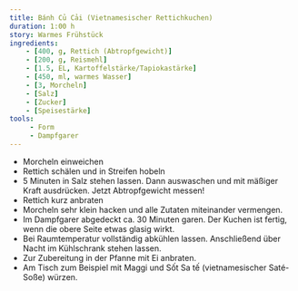 ```yaml
---
title: Bánh Củ Cải (Vietnamesischer Rettichkuchen)
duration: 1:00 h
story: Warmes Frühstück
ingredients:
    - [400, g, Rettich (Abtropfgewicht)]
    - [200, g, Reismehl]
    - [1.5, EL, Kartoffelstärke/Tapiokastärke]
    - [450, ml, warmes Wasser]
    - [3, Morcheln]
    - [Salz]
    - [Zucker]
    - [Speisestärke]
tools:
     - Form
     - Dampfgarer
---
```


* Morcheln einweichen
* Rettich schälen und in Streifen hobeln
* 5 Minuten in Salz stehen lassen. Dann auswaschen und mit mäßiger Kraft ausdrücken. Jetzt Abtropfgewicht messen!
* Rettich kurz anbraten
* Morcheln sehr klein hacken und alle Zutaten miteinander vermengen.
* Im Dampfgarer abgedeckt ca. 30 Minuten garen. Der Kuchen ist fertig, wenn die obere Seite etwas glasig wirkt.
* Bei Raumtemperatur vollständig abkühlen lassen. Anschließend über Nacht im Kühlschrank stehen lassen.
* Zur Zubereitung in der Pfanne mit Ei anbraten.
* Am Tisch zum Beispiel mit Maggi und Sốt Sa tế (vietnamesischer Saté-Soße) würzen.
